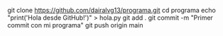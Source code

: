 git clone https://github.com/dairalvg13/programa.git
cd programa
echo "print('Hola desde GitHub!')" > hola.py
git add .
git commit -m "Primer commit con mi programa"
git push origin main
